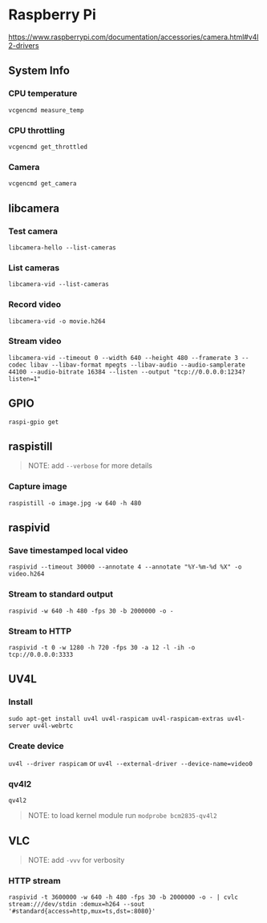 # Raspberry Pi

https://www.raspberrypi.com/documentation/accessories/camera.html#v4l2-drivers

## System Info

### CPU temperature

`vcgencmd measure_temp`

### CPU throttling

`vcgencmd get_throttled`

### Camera

`vcgencmd get_camera`

## libcamera

### Test camera

`libcamera-hello --list-cameras`

### List cameras

`libcamera-vid --list-cameras`

### Record video

`libcamera-vid -o movie.h264`

### Stream video

`libcamera-vid --timeout 0 --width 640 --height 480 --framerate 3 --codec libav --libav-format mpegts --libav-audio --audio-samplerate 44100 --audio-bitrate 16384 --listen --output "tcp://0.0.0.0:1234?listen=1"`

## GPIO

`raspi-gpio get`

## raspistill

> NOTE: add `--verbose` for more details

### Capture image

`raspistill -o image.jpg -w 640 -h 480`

## raspivid

### Save timestamped local video

`raspivid --timeout 30000 --annotate 4 --annotate "%Y-%m-%d %X" -o video.h264`

### Stream to standard output

`raspivid -w 640 -h 480 -fps 30 -b 2000000 -o -`

### Stream to HTTP

`raspivid -t 0 -w 1280 -h 720 -fps 30 -a 12 -l -ih -o tcp://0.0.0.0:3333`

## UV4L

### Install

`sudo apt-get install uv4l uv4l-raspicam uv4l-raspicam-extras uv4l-server uv4l-webrtc`

### Create device

`uv4l --driver raspicam` or `uv4l --external-driver --device-name=video0`

### qv4l2

`qv4l2`
> NOTE: to load kernel module run `modprobe bcm2835-qv4l2` 

## VLC

> NOTE: add `-vvv` for verbosity

### HTTP stream

`raspivid -t 3600000 -w 640 -h 480 -fps 30 -b 2000000 -o - | cvlc stream:///dev/stdin :demux=h264 --sout '#standard{access=http,mux=ts,dst=:8080}'`
